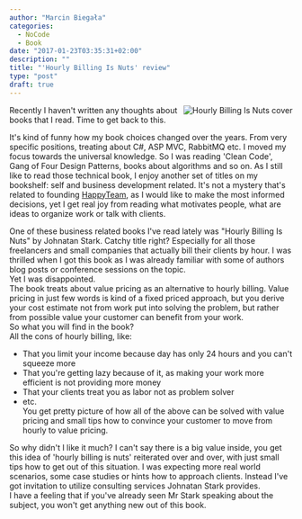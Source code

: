 ```yaml
---
author: "Marcin Biegała"
categories:
  - NoCode
  - Book
date: "2017-01-23T03:35:31+02:00"
description: ""
title: "'Hourly Billing Is Nuts' review"
type: "post"
draft: true
---
```

<img style="float: right;" src="/img/hourlybillingisnuts.png" alt="Hourly Billing Is Nuts cover">

Recently I haven't written any thoughts about books that I read.
Time to get back to this.

It's kind of funny how my book choices changed over the years. From very specific positions, treating about C#, ASP MVC, RabbitMQ etc. I moved my focus towards the universal knowledge. So I was reading 'Clean Code',  Gang of Four Design Patterns, books about algorithms and so on. As I still like to read those technical book, I enjoy another set of titles on my bookshelf: self and business development related. It's not a mystery that's related to founding [HappyTeam](https://happyteam.io), as I would like to make the most informed decisions, yet I get real joy from reading what motivates people, what are ideas to organize work or talk with clients.

One of these business related books I've read lately was "Hourly Billing Is Nuts" by Johnatan Stark. Catchy title right? Especially for all those freelancers and small companies that actually bill their clients by hour.
I was thrilled when I got this book as I was already familiar with some of  authors blog posts or conference sessions on the topic.  
Yet I was disappointed.  
The book treats about value pricing as an alternative to hourly billing. Value pricing in just few words is kind of a fixed priced approach, but you derive your cost estimate not from work put into solving the problem, but rather from possible value your customer can benefit from your work.  
So what you will find in the book?  
All the cons of hourly billing, like:  
* That you limit your income because day has only 24 hours and you can't squeeze more  
* That you're getting lazy because of it, as making your work more efficient is not providing more money  
* That your clients treat you as labor not as problem solver  
* etc.  
You get pretty picture of how all of the above can be solved with value pricing and small tips how to convince your customer to move from hourly to value pricing.  

So why didn't I like it much?
I can't say there is a big value inside, you get this idea of 'hourly billing is nuts' reiterated over and over, with just small tips how to get out of this situation. I was expecting more real world scenarios, some case studies or hints how to approach clients. Instead I've got invitation to utilize consulting services Johnatan Stark provides.  
I have a feeling that if you've already seen Mr Stark speaking about the subject, you won't get anything new out of this book.